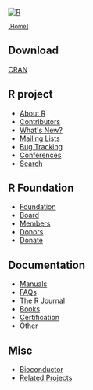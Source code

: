 <div class="row">
<div class="col-xs-4 col-sm-12">

[![R](/Rlogo.jpg)](/)

<small>[[Home]](/)</small>

## Download

[CRAN](http://cran.r-project.org/mirrors.html)

## R project

* [About R](/about.html)
* [Contributors](/contributors.html)
* [What's New?](/news.html)
* [Mailing Lists](/mail.html)
* [Bug Tracking](http://bugs.R-project.org)
* [Conferences](/conferences.html)
* [Search](/search.html)

</div>

<div class="col-xs-4 col-sm-12">

## R Foundation

* [Foundation](/foundation/)
* [Board](/foundation/board.html)
* [Members](/foundation/members.html)
* [Donors](/foundation/donors.html)
* [Donate](/foundation/donations.html)

## Documentation

* [Manuals](http://cran.r-project.org/manuals.html)
* [FAQs](http://cran.r-project.org/faqs.html)
* [The R Journal](http://journal.r-project.org)
* [Books](/doc/bib/R-books.html)
* [Certification](/certification.html)
* [Other](/other-docs.html)

## Misc
 
* [Bioconductor](http://www.bioconductor.org)
* [Related Projects](/other-projects.html)

</div>
</div>
